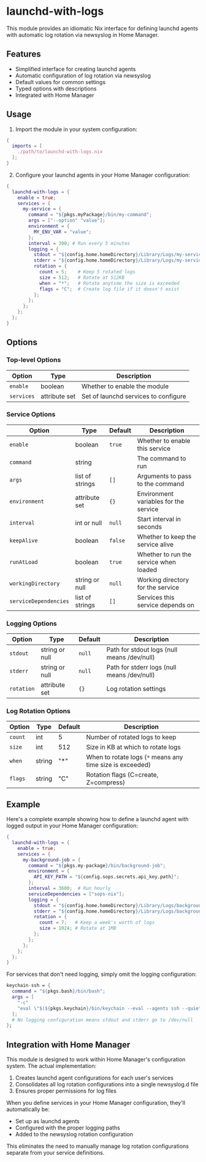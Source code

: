 # launchd-with-logs

This module provides an idiomatic Nix interface for defining launchd agents with automatic log rotation via newsyslog in Home Manager.

## Features

- Simplified interface for creating launchd agents
- Automatic configuration of log rotation via newsyslog
- Default values for common settings
- Typed options with descriptions
- Integrated with Home Manager

## Usage

1. Import the module in your system configuration:

```nix
{
  imports = [
    ./path/to/launchd-with-logs.nix
  ];
}
```

2. Configure your launchd agents in your Home Manager configuration:

```nix
{
  launchd-with-logs = {
    enable = true;
    services = {
      my-service = {
        command = "${pkgs.myPackage}/bin/my-command";
        args = ["--option" "value"];
        environment = {
          MY_ENV_VAR = "value";
        };
        interval = 300; # Run every 5 minutes
        logging = {
          stdout = "${config.home.homeDirectory}/Library/Logs/my-service.log";
          stderr = "${config.home.homeDirectory}/Library/Logs/my-service.error.log";
          rotation = {
            count = 5;    # Keep 5 rotated logs
            size = 512;   # Rotate at 512KB
            when = "*";   # Rotate anytime the size is exceeded
            flags = "C";  # Create log file if it doesn't exist
          };
        };
      };
    };
  };
}
```

## Options

### Top-level Options

| Option     | Type          | Description                          |
| ---------- | ------------- | ------------------------------------ |
| `enable`   | boolean       | Whether to enable the module         |
| `services` | attribute set | Set of launchd services to configure |

### Service Options

| Option                | Type            | Default | Description                            |
| --------------------- | --------------- | ------- | -------------------------------------- |
| `enable`              | boolean         | `true`  | Whether to enable this service         |
| `command`             | string          |         | The command to run                     |
| `args`                | list of strings | `[]`    | Arguments to pass to the command       |
| `environment`         | attribute set   | `{}`    | Environment variables for the service  |
| `interval`            | int or null     | `null`  | Start interval in seconds              |
| `keepAlive`           | boolean         | `false` | Whether to keep the service alive      |
| `runAtLoad`           | boolean         | `true`  | Whether to run the service when loaded |
| `workingDirectory`    | string or null  | `null`  | Working directory for the service      |
| `serviceDependencies` | list of strings | `[]`    | Services this service depends on       |

### Logging Options

| Option     | Type           | Default | Description                                 |
| ---------- | -------------- | ------- | ------------------------------------------- |
| `stdout`   | string or null | `null`  | Path for stdout logs (null means /dev/null) |
| `stderr`   | string or null | `null`  | Path for stderr logs (null means /dev/null) |
| `rotation` | attribute set  | `{}`    | Log rotation settings                       |

### Log Rotation Options

| Option  | Type   | Default | Description                                               |
| ------- | ------ | ------- | --------------------------------------------------------- |
| `count` | int    | 5       | Number of rotated logs to keep                            |
| `size`  | int    | 512     | Size in KB at which to rotate logs                        |
| `when`  | string | "\*"    | When to rotate logs (`*` means any time size is exceeded) |
| `flags` | string | "C"     | Rotation flags (C=create, Z=compress)                     |

## Example

Here's a complete example showing how to define a launchd agent with logged output in your Home Manager configuration:

```nix
{
  launchd-with-logs = {
    enable = true;
    services = {
      my-background-job = {
        command = "${pkgs.my-package}/bin/background-job";
        environment = {
          API_KEY_PATH = "${config.sops.secrets.api_key.path}";
        };
        interval = 3600;  # Run hourly
        serviceDependencies = ["sops-nix"];
        logging = {
          stdout = "${config.home.homeDirectory}/Library/Logs/background-job.log";
          stderr = "${config.home.homeDirectory}/Library/Logs/background-job.error.log";
          rotation = {
            count = 7;   # Keep a week's worth of logs
            size = 1024; # Rotate at 1MB
          };
        };
      };
    };
  };
}
```

For services that don't need logging, simply omit the logging configuration:

```nix
keychain-ssh = {
  command = "${pkgs.bash}/bin/bash";
  args = [
    "-c"
    "eval \"$(${pkgs.keychain}/bin/keychain --eval --agents ssh --quiet id_rsa)\""
  ];
  # No logging configuration means stdout and stderr go to /dev/null
};
```

## Integration with Home Manager

This module is designed to work within Home Manager's configuration system. The actual implementation:

1. Creates launchd agent configurations for each user's services
2. Consolidates all log rotation configurations into a single newsyslog.d file
3. Ensures proper permissions for log files

When you define services in your Home Manager configuration, they'll automatically be:

- Set up as launchd agents
- Configured with the proper logging paths
- Added to the newsyslog rotation configuration

This eliminates the need to manually manage log rotation configurations separate from your service definitions.

